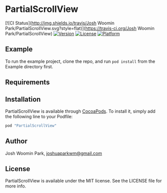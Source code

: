 # PartialScrollView

[![CI Status](http://img.shields.io/travis/Josh Woomin Park/PartialScrollView.svg?style=flat)](https://travis-ci.org/Josh Woomin Park/PartialScrollView)
[![Version](https://img.shields.io/cocoapods/v/PartialScrollView.svg?style=flat)](http://cocoapods.org/pods/PartialScrollView)
[![License](https://img.shields.io/cocoapods/l/PartialScrollView.svg?style=flat)](http://cocoapods.org/pods/PartialScrollView)
[![Platform](https://img.shields.io/cocoapods/p/PartialScrollView.svg?style=flat)](http://cocoapods.org/pods/PartialScrollView)

## Example

To run the example project, clone the repo, and run `pod install` from the Example directory first.

## Requirements

## Installation

PartialScrollView is available through [CocoaPods](http://cocoapods.org). To install
it, simply add the following line to your Podfile:

```ruby
pod "PartialScrollView"
```

## Author

Josh Woomin Park, joshuaparkwm@gmail.com

## License

PartialScrollView is available under the MIT license. See the LICENSE file for more info.
